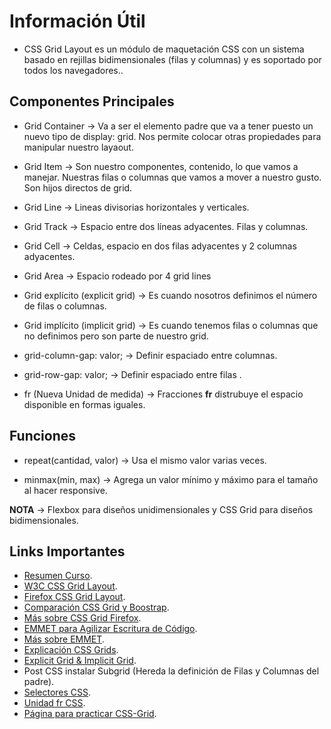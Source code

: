 # Información Útil

* CSS Grid Layout es un módulo de maquetación CSS con un sistema basado en rejillas bidimensionales (filas y columnas) y es soportado por todos los navegadores..

## Componentes Principales

* Grid Container &rarr; Va a ser el elemento padre que va a tener puesto un nuevo tipo de display: grid. Nos permite colocar otras propiedades para manipular nuestro layaout.

* Grid Item &rarr; Son nuestro componentes, contenido, lo que vamos a manejar. Nuestras filas o columnas que vamos a mover a nuestro gusto. Son hijos directos de grid.

* Grid Line &rarr; Lineas divisorias horizontales y verticales.

* Grid Track &rarr; Espacio entre dos líneas adyacentes. Filas y columnas.

* Grid Cell &rarr; Celdas, espacio en dos filas adyacentes y 2 columnas adyacentes.

* Grid Area &rarr; Espacio rodeado por 4 grid lines

* Grid explícito (explicit grid) &rarr; Es cuando nosotros definimos el número de filas o columnas.

* Grid implícito (implicit grid) &rarr; Es cuando tenemos filas o columnas que no definimos pero son parte de nuestro grid.

* grid-column-gap: valor; &rarr; Definir espaciado entre columnas.

* grid-row-gap: valor; &rarr; Definir espaciado entre filas .

* fr (Nueva Unidad de medida) &rarr; Fracciones **fr** distrubuye el espacio disponible en formas iguales.

## Funciones

* repeat(cantidad, valor) &rarr; Usa el mismo valor varias veces.

* minmax(min, max) &rarr; Agrega un valor mínimo y máximo para el tamaño al hacer responsive.

**NOTA** &rarr; Flexbox para diseños unidimensionales y CSS Grid para diseños bidimensionales.

## Links Importantes

* [Resumen Curso](https://github.com/yomar-dev/css-grid "Resumen Curso").
* [W3C CSS Grid Layout](https://www.w3.org/TR/css-grid-1/ "W3C CSS Grid Layout").
* [Firefox CSS Grid Layout](https://developer.mozilla.org/es/docs/Web/CSS/CSS_Grid_Layout "Firefox CSS Grid Layout").
* [Comparación CSS Grid y Boostrap](https://platzi.com/tutoriales/1229-css-grid-layout/2071-por-que-css-grid-es-mejor-que-bootstrap-para-crear-disenos/ "Comparación CSS Grid y Boostrap").
* [Más sobre CSS Grid Firefox](https://mozilladevelopers.github.io/playground/css-grid/ "Más sobre CSS Grid Firefox").
* [EMMET para Agilizar Escritura de Código](https://docs.emmet.io/cheat-sheet/ "EMMET para Agilizar Escritura de Código").
* [Más sobre EMMET](https://code.visualstudio.com/docs/editor/emmet "Más sobre EMMET").
* [Explicación CSS Grids](https://css-tricks.com/snippets/css/complete-guide-grid/ "Explicación CSS Grids").
* [Explicit Grid & Implicit Grid](https://www.quackit.com/css/grid/tutorial/explicit_vs_implicit_grid.cfm "Explicit Grid & Implicit Grid").
* Post CSS instalar Subgrid (Hereda la definición de Filas y Columnas del padre).
* [Selectores CSS](https://dazzet.co/simbolos-css-en-hojas-estilo-html/ "Selectores CSS").
* [Unidad fr CSS](https://css-tricks.com/introduction-fr-css-unit/ "Unidad fr CSS").
* [Página para practicar CSS-Grid](http://cssgridgarden.com/#es "Página para practicar CSS-Grid").
